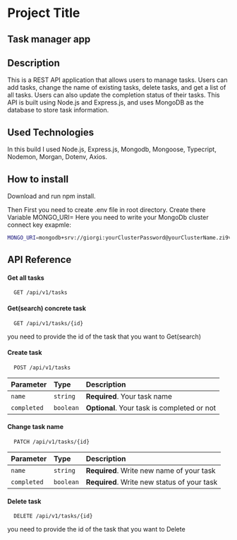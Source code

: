 # Project Title

## Task manager app

## Description

This is a REST API application that allows users to manage tasks. Users can add tasks, change the name of existing tasks, delete tasks, and get a list of all tasks. Users can also update the completion status of their tasks. This API is built using Node.js and Express.js, and uses MongoDB as the database to store task information.

## Used Technologies

In this build I used Node.js, Express.js, Mongodb, Mongoose, Typecript, Nodemon, Morgan, Dotenv, Axios.

## How to install

Download and run npm install.

Then First you need to create .env file in root directory. Create there Variable
MONGO_URI= Here you need to write your MongoDb cluster connect key
exapmle:

```bash
MONGO_URI=mongodb+srv://giorgi:yourClusterPassword@yourClusterName.zi9vxpj.mongodb.net/yourDatabaseName?retryWrites=true&w=majority
```

## API Reference

#### Get all tasks

```http
  GET /api/v1/tasks
```

#### Get(search) concrete task

```http
  GET /api/v1/tasks/{id}
```

you need to provide the id of the task that you want to Get(search)

#### Create task

```http
  POST /api/v1/tasks
```

| Parameter   | Type      | Description                                 |
| :---------- | :-------- | :------------------------------------------ |
| `name`      | `string`  | **Required**. Your task name                |
| `completed` | `boolean` | **Optional**. Your task is completed or not |

#### Change task name

```http
  PATCH /api/v1/tasks/{id}
```

| Parameter   | Type      | Description                                 |
| :---------- | :-------- | :------------------------------------------ |
| `name`      | `string`  | **Required**. Write new name of your task   |
| `completed` | `boolean` | **Required**. Write new status of your task |

#### Delete task

```http
  DELETE /api/v1/tasks/{id}
```

you need to provide the id of the task that you want to Delete
